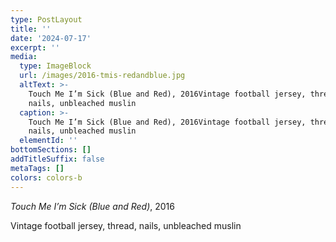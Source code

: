 ```yaml
---
type: PostLayout
title: ''
date: '2024-07-17'
excerpt: ''
media:
  type: ImageBlock
  url: /images/2016-tmis-redandblue.jpg
  altText: >-
    Touch Me I’m Sick (Blue and Red), 2016Vintage football jersey, thread,
    nails, unbleached muslin
  caption: >-
    Touch Me I’m Sick (Blue and Red), 2016Vintage football jersey, thread,
    nails, unbleached muslin
  elementId: ''
bottomSections: []
addTitleSuffix: false
metaTags: []
colors: colors-b
---
```

*Touch Me I’m Sick (Blue and Red)*, 2016

Vintage football jersey, thread, nails, unbleached muslin
